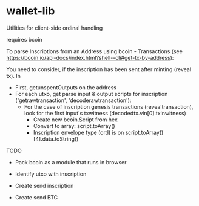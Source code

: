 # wallet-lib

Utilities for client-side ordinal handling


requires bcoin

To parse Inscriptions from an Address using  bcoin - Transactions (see https://bcoin.io/api-docs/index.html?shell--cli#get-tx-by-address):

 You need to consider, if the inscription has been sent after minting (reveal tx). In   
 - First, getunspentOutputs on the address
 - For each utxo, get parse input & output scripts for inscription ('getrawtransaction', 'decoderawtransaction'):
     - For the case of inscription genesis transactions (revealtransaction), look for the first input's txwitness (decodedtx.vin[0].txinwitness)
       - Create new bcoin.Script from hex
       - Convert to array:  script.toArray()
       - Inscription envelope type (ord) is on script.toArray()[4].data.toString()

    


TODO

- Pack bcoin as a module that runs in browser

- Identify utxo with inscription

- Create send inscription

- Create send BTC